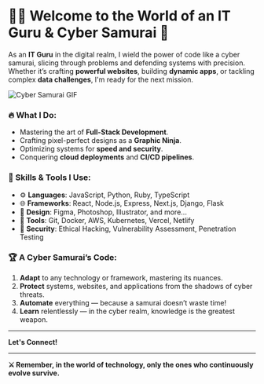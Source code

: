 # 👨‍💻 Welcome to the World of an **IT Guru** & **Cyber Samurai** 🥷

As an **IT Guru** in the digital realm, I wield the power of code like a cyber samurai, slicing through problems and defending systems with precision. Whether it’s crafting **powerful websites**, building **dynamic apps**, or tackling complex **data challenges**, I'm ready for the next mission.

![Cyber Samurai GIF](https://github.com/your-username/your-repository-name/blob/main/profile-animation.gif?raw=true)

### 🔥 What I Do:
- Mastering the art of **Full-Stack Development**.
- Crafting pixel-perfect designs as a **Graphic Ninja**.
- Optimizing systems for **speed and security**.
- Conquering **cloud deployments** and **CI/CD pipelines**.

### 🧠 Skills & Tools I Use:
- ⚙️ **Languages**: JavaScript, Python, Ruby, TypeScript
- 🌐 **Frameworks**: React, Node.js, Express, Next.js, Django, Flask
- 🎨 **Design**: Figma, Photoshop, Illustrator, and more...
- 🚀 **Tools**: Git, Docker, AWS, Kubernetes, Vercel, Netlify
- 🔐 **Security**: Ethical Hacking, Vulnerability Assessment, Penetration Testing

### 🏆 A Cyber Samurai’s Code:
1. **Adapt** to any technology or framework, mastering its nuances.
2. **Protect** systems, websites, and applications from the shadows of cyber threats.
3. **Automate** everything — because a samurai doesn’t waste time!
4. **Learn** relentlessly — in the cyber realm, knowledge is the greatest weapon.

---

**Let's Connect!**

---

**⚔️ Remember, in the world of technology, only the ones who continuously evolve survive.**
